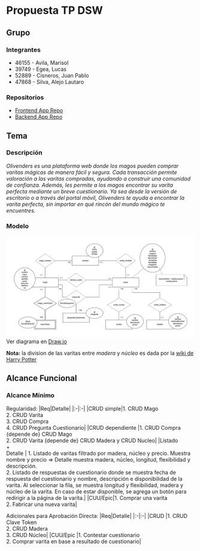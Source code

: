 # Propuesta TP DSW

## Grupo
### Integrantes
* 46155 - Avila, Marisol
* 39749 - Egea, Lucas
* 52889 - Cisneros, Juan Pablo
* 47868 - Silva, Alejo Lautaro

### Repositorios
* [Frontend App Repo](https://github.com/alejosilvalau/olivenders-frontend)
* [Backend App Repo](https://github.com/alejosilvalau/olivenders-backend)


## Tema
### Descripción
*Olivenders es una plataforma web donde los magos pueden comprar varitas mágicas de manera fácil y segura. Cada transacción permite valoración a las varitas compradas, ayudando a construir una comunidad de confianza. Además, les permite a los magos encontrar su varita perfecta mediante un breve cuestionario. Ya sea desde la versión de escritorio o a través del portal móvil, Olivenders te ayuda a encontrar la varita perfecta, sin importar en qué rincón del mundo mágico te encuentres.*


### Modelo
![Diagrama DER](./DER%20Inicial.png)
Ver diagrama en [Draw.io](https://drive.google.com/file/d/1aHBuIdu2SuQJKwL8StDEmREH56euT88r/view?usp=sharing)

**Nota:** la division de las varitas entre *madera* y *núcleo* es dada por la [wiki de Harry Potter](https://harrypotter.fandom.com/es/wiki/Varita)

## Alcance Funcional 
### Alcance Mínimo

Regularidad:
|Req|Detalle|
|:-|:-|
|CRUD simple|1. CRUD Mago<br>2. CRUD Varita<br>3. CRUD Compra<br>4. CRUD Pregunta Cuestionario|
|CRUD dependiente |1. CRUD Compra {depende de} CRUD Mago<br>2. CRUD Varita {depende de} CRUD Madera y CRUD Nucleo|
|Listado<br>+<br>Detalle | 1. Listado de varitas filtrado por madera, núcleo y precio. Muestra nombre y precio => Detalle muestra madera, núcleo, longitud, flexibilidad y descripción.<br> 2. Listado de respuestas de cuestionario donde se muestra fecha de respuesta del cuestionario y nombre, descripción e disponibilidad de la varita. Al seleccionar la fila, se muestra longitud y flexibilidad, madera y núcleo de la varita. En caso de estar disponible, se agrega un botón para redirigir a la página de la varita.|
|CUU/Epic|1. Comprar una varita<br>2. Fabricar una nueva varita|

Adicionales para Aprobación Directa:
|Req|Detalle|
|:-|:-|
|CRUD |1. CRUD Clave Token<br> 2. CRUD Madera<br> 3. CRUD Núcleo|
|CUU/Epic |1. Contestar cuestionario<br>2. Comprar varita en base a resultado de cuestionario|
